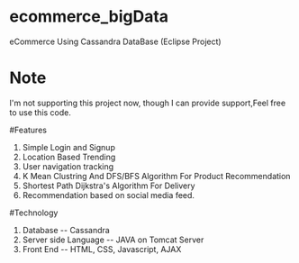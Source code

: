 # ecommerce_bigData
eCommerce Using Cassandra DataBase (Eclipse Project)

# Note
I'm not supporting this project now, though I can provide support,Feel free to use this code.

#Features
1. Simple Login and Signup
2. Location Based Trending
3. User navigation tracking
4. K Mean Clustring And DFS/BFS Algorithm For Product Recommendation
5. Shortest Path Dijkstra's Algorithm For Delivery
6. Recommendation based on social media feed.

#Technology
1. Database -- Cassandra
2. Server side Language -- JAVA on Tomcat Server
3. Front End -- HTML, CSS, Javascript, AJAX
